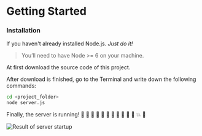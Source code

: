 # Getting Started


### Installation


If you haven't already installed Node.js. *Just do it!*


> You’ll need to have Node >= 6 on your machine.


At first download the source code of this project.


After download is finished, go to the Terminal and write down the following commands:


```bash
cd <project_folder>
node server.js
```

Finally, the server is running! :confetti_ball: :tada: :balloon: :tada: :balloon: :confetti_ball: :tada: :balloon: :tada: :balloon: :confetti_ball: :collision: :confetti_ball:


![Result of server startup](https://image.ibb.co/csd0Qm/Screen_Shot_2017_10_15_at_20_21_07.png)
